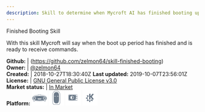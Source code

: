 ```yaml
---
description: Skill to determine when Mycroft AI has finished booting up
---
```

Finished Booting Skill

With this skill Mycroft will say when the boot up period has finished and is ready to receive commands.

**Github:** | (https://github.com/zelmon64/skill-finished-booting)  
**Owner:** | [@zelmon64](https://github.com/zelmon64)  
**Created:** | 2018-10-27T18:30:40Z  **Last updated:** 2019-10-07T23:56:01Z  
**License:** | [GNU General Public License v3.0](https://api.github.com/licenses/gpl-3.0)  
**Market status:** | [In Market](https://market.mycroft.ai/skill/skill-finished-booting)  
**Platform:**   ![](.gitbook/assets/mark-1-icon.png)  ![](.gitbook/assets/mark-2-icon.png)  ![](.gitbook/assets/picroft-icon.png)  ![](.gitbook/assets/kde.png)   
